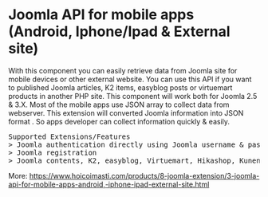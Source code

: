 # Joomla API for mobile apps (Android, Iphone/Ipad & External site)

With this component you can easily retrieve data from Joomla site for mobile devices or other external website. You can use this API if you want to published Joomla articles, K2 items, easyblog posts or virtuemart products in another PHP site. This component will work both for Joomla 2.5 & 3.X.
Most of the mobile apps use JSON array to collect data from webserver. This extension will converted Joomla information into JSON format . So apps developer can collect information quickly & easily. 

<pre>
Supported Extensions/Features
> Joomla authentication directly using Joomla username & password
> Joomla registration
> Joomla contents, K2, easyblog, Virtuemart, Hikashop, Kunena Forum ....
</pre>
 

More: https://www.hoicoimasti.com/products/8-joomla-extension/3-joomla-api-for-mobile-apps-android,-iphone-ipad-external-site.html
